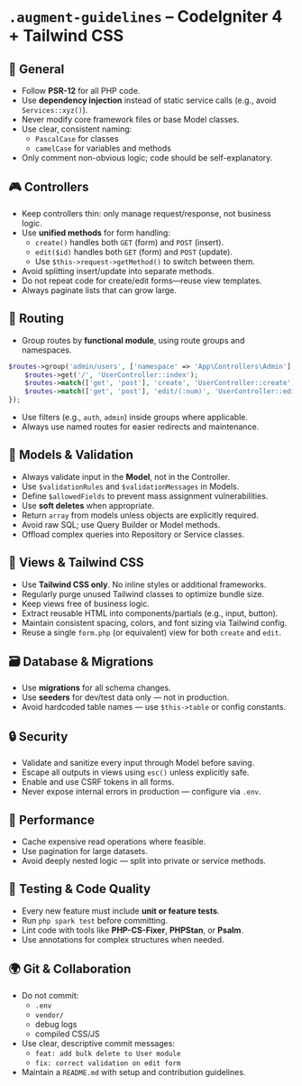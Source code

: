 # `.augment-guidelines` – CodeIgniter 4 + Tailwind CSS

## 🧱 General
- Follow **PSR-12** for all PHP code.
- Use **dependency injection** instead of static service calls (e.g., avoid `Services::xyz()`).
- Never modify core framework files or base Model classes.
- Use clear, consistent naming:
  - `PascalCase` for classes  
  - `camelCase` for variables and methods  
- Only comment non-obvious logic; code should be self-explanatory.

## 🎮 Controllers
- Keep controllers thin: only manage request/response, not business logic.
- Use **unified methods** for form handling:
  - `create()` handles both `GET` (form) and `POST` (insert).
  - `edit($id)` handles both `GET` (form) and `POST` (update).
  - Use `$this->request->getMethod()` to switch between them.
- Avoid splitting insert/update into separate methods.
- Do not repeat code for create/edit forms—reuse view templates.
- Always paginate lists that can grow large.

## 🧭 Routing
- Group routes by **functional module**, using route groups and namespaces.
```php
$routes->group('admin/users', ['namespace' => 'App\Controllers\Admin'], function($routes) {
    $routes->get('/', 'UserController::index');
    $routes->match(['get', 'post'], 'create', 'UserController::create');
    $routes->match(['get', 'post'], 'edit/(:num)', 'UserController::edit/$1');
});
```
- Use filters (e.g., `auth`, `admin`) inside groups where applicable.
- Always use named routes for easier redirects and maintenance.

## 🧩 Models & Validation
- Always validate input in the **Model**, not in the Controller.
- Use `$validationRules` and `$validationMessages` in Models.
- Define `$allowedFields` to prevent mass assignment vulnerabilities.
- Use **soft deletes** when appropriate.
- Return `array` from models unless objects are explicitly required.
- Avoid raw SQL; use Query Builder or Model methods.
- Offload complex queries into Repository or Service classes.

## 🎨 Views & Tailwind CSS
- Use **Tailwind CSS only**. No inline styles or additional frameworks.
- Regularly purge unused Tailwind classes to optimize bundle size.
- Keep views free of business logic.
- Extract reusable HTML into components/partials (e.g., input, button).
- Maintain consistent spacing, colors, and font sizing via Tailwind config.
- Reuse a single `form.php` (or equivalent) view for both `create` and `edit`.

## 🗃️ Database & Migrations
- Use **migrations** for all schema changes.
- Use **seeders** for dev/test data only — not in production.
- Avoid hardcoded table names — use `$this->table` or config constants.

## 🔒 Security
- Validate and sanitize every input through Model before saving.
- Escape all outputs in views using `esc()` unless explicitly safe.
- Enable and use CSRF tokens in all forms.
- Never expose internal errors in production — configure via `.env`.

## 🚀 Performance
- Cache expensive read operations where feasible.
- Use pagination for large datasets.
- Avoid deeply nested logic — split into private or service methods.

## 🧪 Testing & Code Quality
- Every new feature must include **unit or feature tests**.
- Run `php spark test` before committing.
- Lint code with tools like **PHP-CS-Fixer**, **PHPStan**, or **Psalm**.
- Use annotations for complex structures when needed.

## 🌍 Git & Collaboration
- Do not commit:
  - `.env`
  - `vendor/`
  - debug logs
  - compiled CSS/JS
- Use clear, descriptive commit messages:
  - `feat: add bulk delete to User module`
  - `fix: correct validation on edit form`
- Maintain a `README.md` with setup and contribution guidelines.
